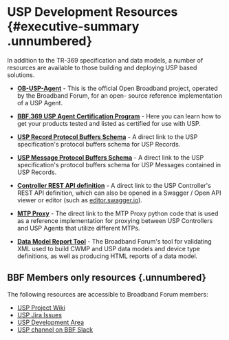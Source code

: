 # USP Development Resources {#executive-summary .unnumbered}

In addition to the TR-369 specification and data models, a number of resources are available to those building and deploying USP based solutions.

* **[OB-USP-Agent](https://github.com/BroadbandForum/obuspa)** - This is the
official Open Broadband project, operated by the Broadband Forum, for an open-
source reference implementation of a USP Agent.

* **[BBF.369 USP Agent Certification Program](https://www.broadband-forum.org/testing-and-certification-programs/bbf-369-usp-certification)** - Here you can
learn how to get your products tested and listed as certified for use with USP.

* **[USP Record Protocol Buffers Schema](%usp-record-proto-url%)** - A direct link to the USP specification's protocol
buffers schema for USP Records.

* **[USP Message Protocol Buffers Schema](%usp-msg-proto-url%)** - A direct link to the USP specification's protocol
buffers schema for USP Messages contained in USP Records.

* **[Controller REST API definition](https://github.com/BroadbandForum/usp/blob/master/api/swagger-usp-controller-v1.yaml)** - A direct link to the USP
Controller's REST API definition, which can also be opened in a Swagger / Open
API viewer or editor (such as [editor.swagger.io](https://editor.swagger.io)).

* **[MTP Proxy](https://github.com/BroadbandForum/usp/tree/master/mtp-proxy)** - The direct link to the MTP Proxy python code that is used as a reference
implementation for proxying between USP Controllers and USP Agents that utilize
different MTPs.

* **[Data Model Report Tool](https://github.com/BroadbandForum/cwmp-xml-tools/wiki/Report-Tool)** - The Broadband Forum's tool for validating XML used to build CWMP and USP data
models and device type definitions, as well as producing HTML reports of a data
model.

## BBF Members only resources {.unnumbered}

The following resources are accessible to Broadband Forum members:

* [USP Project Wiki](https://wiki.broadband-forum.org/display/BBF/User+Services+Platform+Project+Stream)
* [USP Jira Issues](https://issues.broadband-forum.org/projects/USP/)
* [USP Development Area](https://code.broadband-forum.org/projects/USP/repos/wt-369/browse)
* [USP channel on BBF Slack](https://broadband-forum.slack.com/archives/C017V6HCYMN)

